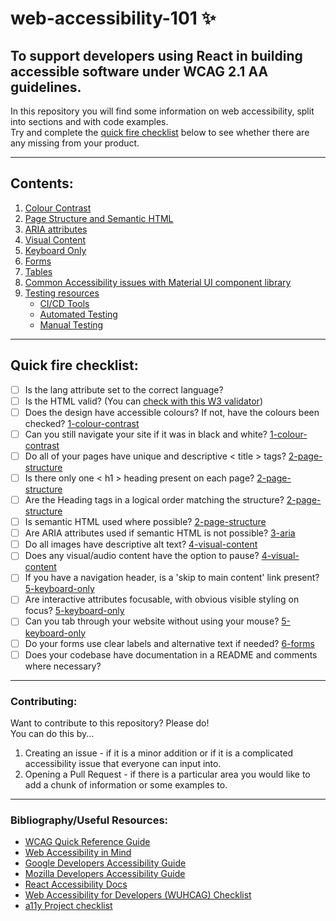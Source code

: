 # web-accessibility-101 :sparkles:

## To support developers using React in building accessible software under WCAG 2.1 AA guidelines.

In this repository you will find some information on web accessibility, split into sections and with code examples.  
Try and complete the [quick fire checklist](#quick-fire-checklist) below to see whether there are any missing from your product.

---

## Contents:

1. [Colour Contrast](1-colour-contrast/README.md)
2. [Page Structure and Semantic HTML](2-page-structure/README.md)
3. [ARIA attributes](3-aria/README.md)
4. [Visual Content](4-visual-content/README.md)
5. [Keyboard Only](5-keyboard-only/README.md)
6. [Forms](6-forms/README.md)
7. [Tables](7-tables/README.md)
8. [Common Accessibility issues with Material UI component library](8-MUI/README.md)
9. [Testing resources](9-testing-resources/README.md)
    - [CI/CD Tools](9-testing-resources/README.md#CI/CD)
    - [Automated Testing](9-testing-resources/README.md#Automated)
    - [Manual Testing](9-testing-resources/README.md#Manual)

---

## Quick fire checklist:

-   [ ] Is the lang attribute set to the correct language?
-   [ ] Is the HTML valid? (You can [check with this W3 validator](https://validator.w3.org/))
-   [ ] Does the design have accessible colours? If not, have the colours been checked? [1-colour-contrast](1-colour-contrast/README.md)
-   [ ] Can you still navigate your site if it was in black and white? [1-colour-contrast](1-colour-contrast/README.md)
-   [ ] Do all of your pages have unique and descriptive < title > tags? [2-page-structure](2-page-structure/README.md)
-   [ ] Is there only one < h1 > heading present on each page? [2-page-structure](2-page-structure/README.md)
-   [ ] Are the Heading tags in a logical order matching the structure? [2-page-structure](2-page-structure/README.md)
-   [ ] Is semantic HTML used where possible? [2-page-structure](2-page-structure/README.md)
-   [ ] Are ARIA attributes used if semantic HTML is not possible? [3-aria](3-aria/README.md)
-   [ ] Do all images have descriptive alt text? [4-visual-content](4-visual-content/README.md)
-   [ ] Does any visual/audio content have the option to pause? [4-visual-content](4-visual-content/README.md)
-   [ ] If you have a navigation header, is a 'skip to main content' link present? [5-keyboard-only](5-keyboard-only/README.md)
-   [ ] Are interactive attributes focusable, with obvious visible styling on focus? [5-keyboard-only](5-keyboard-only/README.md)
-   [ ] Can you tab through your website without using your mouse? [5-keyboard-only](5-keyboard-only/README.md)
-   [ ] Do your forms use clear labels and alternative text if needed? [6-forms](6-forms/README.md)
-   [ ] Does your codebase have documentation in a README and comments where necessary?

---

### Contributing:

Want to contribute to this repository? Please do!  
You can do this by...

1. Creating an issue - if it is a minor addition or if it is a complicated accessibility issue that everyone can input into.
2. Opening a Pull Request - if there is a particular area you would like to add a chunk of information or some examples to.

---

### Bibliography/Useful Resources:

-   [WCAG Quick Reference Guide](https://www.w3.org/WAI/WCAG21/quickref/)
-   [Web Accessibility in Mind](https://webaim.org/)
-   [Google Developers Accessibility Guide](https://developers.google.com/web/fundamentals/accessibility)
-   [Mozilla Developers Accessibility Guide](https://developer.mozilla.org/en-US/docs/Web/Accessibility)
-   [React Accessibility Docs](https://reactjs.org/docs/accessibility.html)
-   [Web Accessibility for Developers (WUHCAG) Checklist](https://www.wuhcag.com/wcag-checklist/)
-   [a11y Project checklist](https://www.a11yproject.com/checklist/)
